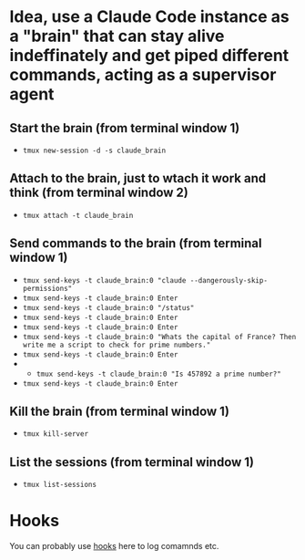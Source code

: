 # Idea, use a Claude Code instance as a "brain" that can stay alive indeffinately and get piped different commands, acting as a supervisor agent

## Start the brain (from terminal window 1)

* `tmux new-session -d -s claude_brain`

## Attach to the brain, just to wtach it work and think (from terminal window 2)

* `tmux attach -t claude_brain`

## Send commands to the brain (from terminal window 1)

* `tmux send-keys -t claude_brain:0 "claude --dangerously-skip-permissions"`
* `tmux send-keys -t claude_brain:0 Enter`
* `tmux send-keys -t claude_brain:0 "/status"`
* `tmux send-keys -t claude_brain:0 Enter`
* `tmux send-keys -t claude_brain:0 Enter`
* `tmux send-keys -t claude_brain:0 "Whats the capital of France? Then write me a script to check for prime numbers."`
* `tmux send-keys -t claude_brain:0 Enter`
* * `tmux send-keys -t claude_brain:0 "Is 457892 a prime number?"`
* `tmux send-keys -t claude_brain:0 Enter`

## Kill the brain (from terminal window 1)

* `tmux kill-server`

## List the sessions (from terminal window 1)

* `tmux list-sessions`

# Hooks

You can probably use [hooks](https://docs.anthropic.com/en/docs/claude-code/hooks) here to log comamnds etc.
